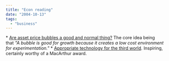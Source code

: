 ```yaml
---
title: "Econ reading"
date: "2004-10-13"
tags: 
  - "business"
---
```


\* [Are asset price bubbles a good and normal thing?](http://www.marginalrevolution.com/marginalrevolution/2004/10/are_economic_bu.html) The core idea being that _"A bubble is good for growth because it creates a low cost environment for experimentation."_ \* [Appropriate technology for the third world](http://www.wired.com/news/culture/0,1284,65276,00.html). Inspiring, certainly worthy of a MacArthur award.
